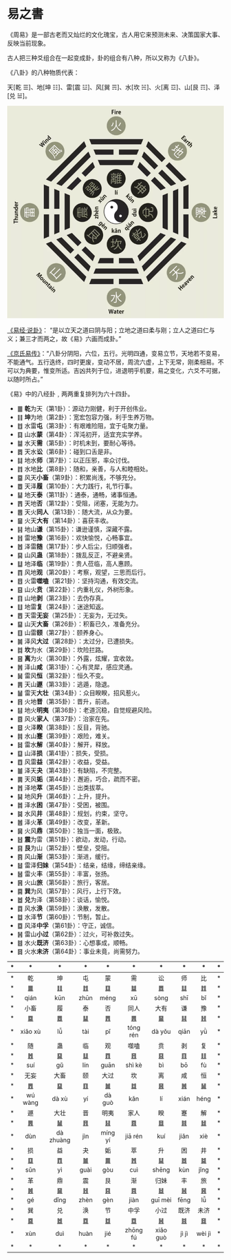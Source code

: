 # 易之書

《周易》是一部古老而又灿烂的文化瑰宝，古人用它来预测未来、决策国家大事、反映当前现象。

古人把三种爻组合在一起变成卦，卦的组合有八种，所以又称为《八卦》。

《八卦》的八种物质代表：

天[乾 ☰]、地[坤 ☷]、雷[震 ☳]、风[巽 ☴]、水[坎 ☵]、火[离 ☲]、山[艮 ☶]、泽[兑 ☱]。

<img src="bagua.png" width="555">

[《易经·说卦》](https://ctext.org/dictionary.pl?if=en&id=81915&remap=gb)：
“是以立天之道曰阴与阳；立地之道曰柔与刚；立人之道曰仁与义；兼三才而两之，故《易》六画而成卦。”

[《京氏易传》](jing/README.md)：“八卦分阴阳，六位，五行。光明四通，变易立节，天地若不变易，不能通气。五行迭终，四时更废，变动不居，周流六虚，上下无常，刚柔相易。不可以为典要，惟变所适。吉凶共列于位，进退明乎机要，易之变化，六爻不可据，以随时所占。”

《易》中的八经卦﹐两两重复排列为六十四卦。

- ䷀ **乾**为天（第1卦）：源动力刚健，利于开创伟业。
- ䷁ **坤**为地（第2卦）：宽宏包容力强，利于生养万物。
- ䷂ 水雷**屯**（第3卦）：有艰难险阻，宜于屯聚力量。
- ䷃ 山水**蒙**（第4卦）：浑沌初开，适宜充实学养。
- ䷄ 水天**需**（第5卦）：时机未到，要耐心等待。
- ䷅ 天水**讼**（第6卦）：碰到口舌是非。
- ䷆ 地水**师**（第7卦）：以正压邪，率众讨伐。
- ䷇ 水地**比**（第8卦）：随和，亲善，与人和睦相处。
- ䷈ 风天**小畜**（第9卦）：积累尚浅，不够充分。
- ䷉ 天泽**履**（第10卦）：大力践行，礼节行事。
- ䷊ 地天**泰**（第11卦）：通泰，通畅，诸事恒通。
- ䷋ 天地**否**（第12卦）：受阻，闭塞，无能为力。
- ䷌ 天火**同人**（第13卦）：随大流，从众为要。
- ䷍ 火天**大有**（第14卦）：喜获丰收。
- ䷎ 地山**谦**（第15卦）：谦逊谨慎，深藏不露。
- ䷏ 雷地**豫**（第16卦）：欢快愉悦，心畅事宜。
- ䷐ 泽雷**随**（第17卦）：步人后尘，归顺强者。
- ䷑ 山风**蛊**（第18卦）：拨乱反正，不避亲贤。
- ䷒ 地泽**临**（第19卦）：贵人莅临，高人惠顾。
- ䷓ 风地**观**（第20卦）：考察，观望，三思而后行。
- ䷔ 火雷**噬嗑**（第21卦）：坚持沟通，有效交流。
- ䷕ 山火**贲**（第22卦）：内重礼仪，外树形象。
- ䷖ 山地**剥**（第23卦）：去伪存真。
- ䷗ 地雷**复**（第24卦）：迷途知返。
- ䷘ 天雷**无妄**（第25卦）：无妄为，无过失。
- ䷙ 山天**大畜**（第26卦）：积畜已久，准备充分。
- ䷚ 山雷**颐**（第27卦）：颐养身心。
- ䷛ 泽风**大过**（第28卦）：太过分，已遭损失。
- ䷜ **坎**为水（第29卦）：坎险拦路。
- ䷝ **离**为火（第30卦）：外露，炫耀，宜收敛。
- ䷞ 泽山**咸**（第31卦）：心有灵犀，感应灵通。
- ䷟ 雷风**恒**（第32卦）：恒久不变。
- ䷠ 天山**遯**（第33卦）：逃遁，隐退。
- ䷡ 雷天**大壮**（第34卦）：众目睽睽，招风惹火。
- ䷢ 火地**晋**（第35卦）：晋升，前进。
- ䷣ 地火**明夷**（第36卦）：老道沉稳，自觉规避风险。
- ䷤ 风火**家人**（第37卦）：治家在先。
- ䷥ 火泽**睽**（第38卦）：反目，背驰。
- ䷦ 水山**蹇**（第39卦）：艰险，难关。
- ䷧ 雷水**解**（第40卦）：解开，释放。
- ䷨ 山泽**损**（第41卦）：损失，受损。
- ䷩ 风雷**益**（第42卦）：收益，受益。
- ䷪ 泽天**夬**（第43卦）：有缺陷，不完整。
- ䷫ 天风**姤**（第44卦）：邂逅，巧合，疏而不密。
- ䷬ 泽地**萃**（第45卦）：出类拔萃。
- ䷭ 地风**升**（第46卦）：上升，提升。
- ䷮ 泽水**困**（第47卦）：受困，被围。
- ䷯ 水风**井**（第48卦）：规划，约束，坚守。
- ䷰ 泽火**革**（第49卦）：改变，革新。
- ䷱ 火风**鼎**（第50卦）：独当一面，极致。
- ䷲ **震**为雷（第51卦）：欲动，发动，行动。
- ䷳ **艮**为山（第52卦）：壁垒，受阻。
- ䷴ 风山**渐**（第53卦）：渐进，缓行。
- ䷵ 雷泽**归妹**（第54卦）：结亲，结缘，缔结亲缘。
- ䷶ 雷火**丰**（第55卦）：丰富，张扬。
- ䷷ 火山**旅**（第56卦）：旅行，客居。
- ䷸ **巽**为风（第57卦）：风行，上行下效。
- ䷹ **兑**为泽（第58卦）：谈话，愉悦。
- ䷺ 风水**涣**（第59卦）：涣散，发散。
- ䷻ 水泽**节**（第60卦）：节制，暂止。
- ䷼ 风泽**中孚**（第61卦）：守正，诚信。
- ䷽ 雷山**小过**（第62卦）：过火，可补救过失。
- ䷾ 水火**既济**（第63卦）：心想事成，顺畅。
- ䷿ 火水**未济**（第64卦）：事业未竟，尚需努力。

| * | * | * | * | * | * | * | * | * | * |
| - | :-: | :-: | :-: | :-: | :-: | :-: | :-: | :-: | - |
| * | 乾 | 坤 | 屯 | 蒙 | 需 | 讼 | 师 | 比 | * |
| * | [䷀](cn/e4b9beqian.md) | [䷁](cn/e59da4kun.md) | [䷂](cn/e5b1afzhun.md) | [䷃](cn/e89299meng.md) | [䷄](cn/e99c80xu.md) | [䷅](cn/e8aebcsong.md) | [䷆](cn/e5b888shi.md) | [䷇](cn/e6af94bi.md) | * |
| * | qián | kūn | zhūn | méng | xū | sòng | shī | bǐ | * |
| * | 小畜 | 履 | 泰 | 否 | 同人 | 大有 | 谦 | 豫 | * |
| * | [䷈](cn/e5b08fe7959cxiaoxu.md) | [䷉](cn/e5b1a5lv.md) | [䷊](cn/e6b3b0tai.md) | [䷋](cn/e590a6pi.md) | [䷌](cn/e5908ce4babatongren.md) | [䷍](cn/e5a4a7e69c89dayou.md) | [䷎](cn/e8b0a6qian.md) | [䷏](cn/e8b1abyu.md) | * |
| * | xiǎo xù | lǚ | tài | pǐ | tóng rén | dà yǒu | qiān| yǜ | * |
| * | 随 | 蛊 | 临 | 观 | 噬嗑 | 贲 | 剥 | 复 | * |
| * | [䷐](cn/e99a8fsui.md) | [䷑](cn/e89b8agu.md) | [䷒](cn/e4b8b4lin.md) | [䷓](cn/e8a782guan.md) | [䷔](cn/e599ace59791shike.md) | [䷕](cn/e8b4b2bi.md) | [䷖](cn/e589a5bo.md) | [䷗](cn/e5a48dfu.md) | * |
| * | suí | gǔ | lín | guān | shì kè | bì | bō | fù | * |
| * | 无妄 | 大畜 | 颐 | 大过 | 坎 | 离 | 咸 | 恒 | * |
| * | [䷘](cn/e697a0e5a684wuwang.md) | [䷙](cn/e5a4a7e89384daxu.md) | [䷚](cn/e9a290yi.md) | [䷛](cn/e5a4a7e8bf87daguo.md) | [䷜](cn/e59d8ekan.md) | [䷝](cn/e7a6bbli.md) | [䷞](cn/e592b8xian.md) | [䷟](cn/e68192heng.md) | * |
| * | wú wàng | dà xù | yí | dà guò | kǎn | lí | xián | héng | * |
| * | 遯 | 大壮 | 晋 | 明夷 | 家人 | 睽 | 蹇 | 解 | * |
| * | [䷠](cn/e981afdun.md) | [䷡](cn/e5a4a7e5a3aedazhuang.md) | [䷢](cn/e6998bjin.md) | [䷣](cn/e6988ee5a4b7mingyi.md) | [䷤](cn/e5aeb6e4babajiaren.md) | [䷥](cn/e79dbdkui.md) | [䷦](cn/e8b987jian.md) | [䷧](cn/e8a7a3xie.md) | * |
| * | dùn | dà zhuàng | jìn | míng yí | jiā rén | kuí | jiǎn | xiè | * |
| * | 损 | 益 | 夬 | 姤 | 萃 | 升 | 困 | 井 | * |
| * | [䷨](cn/e68d9fsun.md) | [䷩](cn/e79b8ayi.md) | [䷪](cn/e5a4acguai.md) | [䷫](cn/e5a7a4gou.md) | [䷬](cn/e89083cui.md) | [䷭](cn/e58d87sheng.md) | [䷮](cn/e59bb0kun.md) | [䷯](cn/e4ba95jing.md) | * |
| * | sǔn | yì | guài | gòu | cuì | shēng | kùn | jǐng | * |
| * | 革 | 鼎 | 震 | 艮 | 渐 | 归妹 | 丰 | 旅 | * |
| * | [䷰](cn/e99da9ge.md) | [䷱](cn/e9bc8eding.md) | [䷲](cn/e99c87zhen.md) | [䷳](cn/e889aegen.md) | [䷴](cn/e6b890jian.md) | [䷵](cn/e5bd92e5a6b9guimei.md) | [䷶](cn/e4b8b0feng.md) | [䷷](cn/e69785lv.md) | * |
| * | gé | dǐng | zhèn | gèn | jiàn | guī mèi | fēng | lǚ | * |
| * | 巽 | 兑 | 涣 | 节 | 中孚 | 小过 | 既济 | 未济 | * |
| * | [䷸](cn/e5b7bdxun.md) | [䷹](cn/e58591dui.md) | [䷺](cn/e6b6a3huan.md) | [䷻](cn/e88a82jie.md) | [䷼](cn/e4b8ade5ad9azhongfu.md) | [䷽](cn/e5b08fe8bf87xiaoguo.md) | [䷾](cn/e697a2e6b58ejiji.md) | [䷿](cn/e69caae6b58eweiji.md) | * |
| * | xùn | duì | huàn | jié | zhōng fú  | xiǎo guò |  jì jì | wèi jì | * |
| * | * | * | * | * | * | * | * | * | * |
